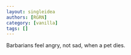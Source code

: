 ```yaml
---
layout: singleidea
authors: [RGRN]
category: [vanilla]
tags: []
---
```

Barbarians feel angry, not sad, when a pet dies.
